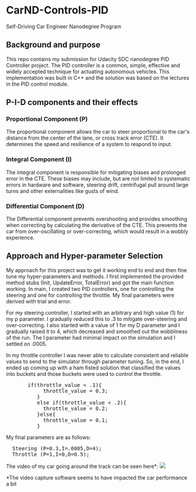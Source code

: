 # CarND-Controls-PID
Self-Driving Car Engineer Nanodegree Program

## Background and purpose
This repo contains my submission for Udacity SDC nanodegree PID Controller project. The PID controller is a common, simple, effective and widely accepted technique for actuating autonomous vehicles. This implementation was built in C++ and the solution was based on the lectures in the PID control module. 

## P-I-D components and their effects

### Proportional Component (P)
The proportional component allows the car to steer proportional to the car's distance from the center of the lane, or cross track error (CTE). It determines the speed and resilience of a system to respond to input. 

### Integral Component (I)  
The integral component is responsible for mitigating biases and prolonged error in the CTE. These biases may include, but are not limited to systematic errors in hardware and software, steering drift, centrifugal pull around large turns and other externalities like gusts of wind.  

### Differential Component (D) 
The Differential component prevents overshooting and provides smoothing when correcting by calculating the derivative of the CTE. This prevents the car from over-oscillating or over-correcting, which would result in a wobbly experience.

## Approach and Hyper-parameter Selection
My approach for this project was to get it working end to end and then fine tune my hyper-parameters and methods. I first implemented the provided method stubs (Init,  UpdateError, TotalError) and got the main function working. In main, I created two PID controllers, one for controlling the steering and one for controlling the throttle. My final parameters were derived with trial and error. 

For my steering controller, I started with an arbitrary and high value (1) for my p parameter. I gradually reduced this to .3 to mitigate over-steering and over-correcting. I also started with a value of 1 for my D parameter and I gradually raised it to 4, which decreased and smoothed out the wobbliness of the run. The I parameter had minimal impact on the simulation and I settled on .0005. 

In my throttle controller I was never able to calculate consistent and reliable values to send to the simulator through parameter tuning. So, in the end, I ended up coming up with a ham fisted solution that classified the values into buckets and those buckets were used to control the throttle. 

<pre>
       if(throttle_value < .1){
            throttle_value = 0.3;
          }
          else if(throttle_value < .2){
            throttle_value = 0.2;
          }else{
            throttle_value = 0.1;
          }
</pre>

My final parameters are as follows:
<pre>
  Steering (P=0.3,I=.0005,D=4);
  Throttle (P=1,I=0,D=0.5);
</pre> 

The video of my car going around the track can be seen here*:
<a href="https://www.youtube.com/watch?v=WG1_0_wGyKw&feature=youtu.be" target="_blank">
<img src="https://github.com/joshpierro/self-driving-car-term2/blob/master/p4/images/p4.png"/>
</a>

*The video capture software seems to have impacted the car performance a bit 







